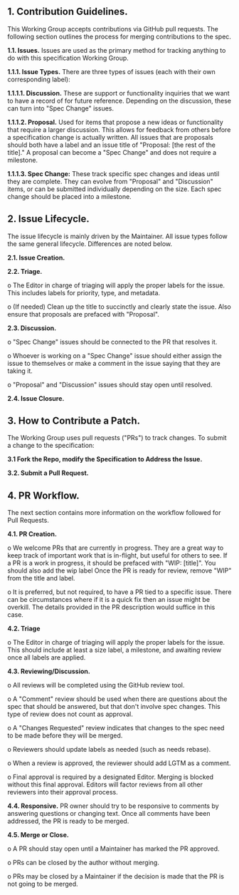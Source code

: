 

## 1.	Contribution Guidelines. 

This Working Group accepts contributions via GitHub pull requests. The following section outlines the process for merging contributions to the spec.

**1.1.	Issues.**  Issues are used as the primary method for tracking anything to do with this specification Working Group.

**1.1.1.	Issue Types.**  There are three types of issues (each with their own corresponding label):

**1.1.1.1.	Discussion.** These are support or functionality inquiries that we want to have a record of for future reference. Depending on the discussion, these can turn into "Spec Change" issues.

**1.1.1.2.	Proposal.** Used for items that propose a new ideas or functionality that require a larger discussion. This allows for feedback from others before a specification change is actually written. All issues that are proposals should both have a label and an issue title of "Proposal: [the rest of the title]." A proposal can become a "Spec Change" and does not require a milestone.

**1.1.1.3.	Spec Change:** These track specific spec changes and ideas until they are complete. They can evolve from "Proposal" and "Discussion" items, or can be submitted individually depending on the size. Each spec change should be placed into a milestone.

## 2.	Issue Lifecycle.

The issue lifecycle is mainly driven by the Maintainer. All issue types follow the same general lifecycle. Differences are noted below.

**2.1.	Issue Creation.**

**2.2.	Triage.**

o	The Editor in charge of triaging will apply the proper labels for the issue. This includes labels for priority, type, and metadata.

o	(If needed) Clean up the title to succinctly and clearly state the issue. Also ensure that proposals are prefaced with "Proposal".

**2.3.	Discussion.**

o	"Spec Change" issues should be connected to the PR that resolves it.

o	Whoever is working on a "Spec Change" issue should either assign the issue to themselves or make a comment in the issue saying that they are taking it.

o	"Proposal" and "Discussion" issues should stay open until resolved.

**2.4.	Issue Closure.**

## 3.	How to Contribute a Patch.

The Working Group uses pull requests ("PRs") to track changes. To submit a change to the specification:

**3.1	Fork the Repo, modify the Specification to Address the Issue.**

**3.2.	Submit a Pull Request.**

## 4.	PR Workflow.

The next section contains more information on the workflow followed for Pull Requests.

**4.1.	PR Creation.**

o	We welcome PRs that are currently in progress. They are a great way to keep track of important work that is in-flight, but useful for others to see. If a PR is a work in progress, it should be prefaced with "WIP: [title]". You should also add the wip label Once the PR is ready for review, remove "WIP" from the title and label.

o	It is preferred, but not required, to have a PR tied to a specific issue. There can be circumstances where if it is a quick fix then an issue might be overkill. The details provided in the PR description would suffice in this case.

**4.2.	Triage**

o	The Editor in charge of triaging will apply the proper labels for the issue. This should include at least a size label, a milestone, and awaiting review once all labels are applied. 

**4.3.	Reviewing/Discussion.**

o	All reviews will be completed using the GitHub review tool.

o	A "Comment" review should be used when there are questions about the spec that should be answered, but that don't involve spec changes. This type of review does not count as approval.

o	A "Changes Requested" review indicates that changes to the spec need to be made before they will be merged.

o	Reviewers should update labels as needed (such as needs rebase).

o	When a review is approved, the reviewer should add LGTM as a comment.

o	Final approval is required by a designated Editor.  Merging is blocked without this final approval. Editors will factor reviews from all other reviewers into their approval process.

**4.4.	Responsive.** PR owner should try to be responsive to comments by answering questions or changing text. Once all comments have been addressed, the PR is ready to be merged.

**4.5.	Merge or Close.**

o	A PR should stay open until a Maintainer has marked the PR approved.

o	PRs can be closed by the author without merging.

o	PRs may be closed by a Maintainer if the decision is made that the PR is not going to be merged.
